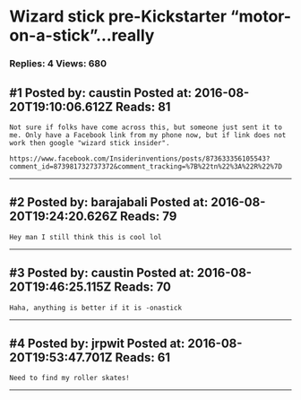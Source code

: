 # Wizard stick pre-Kickstarter &ldquo;motor-on-a-stick&rdquo;&hellip;really

### Replies: 4 Views: 680

## \#1 Posted by: caustin Posted at: 2016-08-20T19:10:06.612Z Reads: 81

```
Not sure if folks have come across this, but someone just sent it to me. Only have a Facebook link from my phone now, but if link does not work then google "wizard stick insider". 

https://www.facebook.com/Insiderinventions/posts/873633356105543?comment_id=873981732737372&comment_tracking=%7B%22tn%22%3A%22R%22%7D
```

---
## \#2 Posted by: barajabali Posted at: 2016-08-20T19:24:20.626Z Reads: 79

```
Hey man I still think this is cool lol
```

---
## \#3 Posted by: caustin Posted at: 2016-08-20T19:46:25.115Z Reads: 70

```
Haha, anything is better if it is -onastick
```

---
## \#4 Posted by: jrpwit Posted at: 2016-08-20T19:53:47.701Z Reads: 61

```
Need to find my roller skates!
```

---
